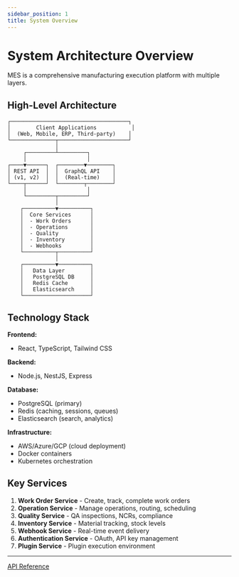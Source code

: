 ```yaml
---
sidebar_position: 1
title: System Overview
---
```


# System Architecture Overview

MES is a comprehensive manufacturing execution platform with multiple layers.

## High-Level Architecture

```
┌─────────────────────────────────────┐
│        Client Applications           │
│  (Web, Mobile, ERP, Third-party)    │
└──────────────┬──────────────────────┘
               │
     ┌─────────┴─────────┐
     │                   │
┌────▼──────┐  ┌────────▼────────┐
│ REST API  │  │  GraphQL API    │
│ (v1, v2)  │  │  (Real-time)    │
└────┬──────┘  └────────┬────────┘
     │                   │
     └─────────┬─────────┘
               │
    ┌──────────▼──────────┐
    │  Core Services      │
    │  - Work Orders      │
    │  - Operations       │
    │  - Quality          │
    │  - Inventory        │
    │  - Webhooks         │
    └──────────┬──────────┘
               │
    ┌──────────▼──────────┐
    │   Data Layer        │
    │   PostgreSQL DB     │
    │   Redis Cache       │
    │   Elasticsearch     │
    └─────────────────────┘
```

## Technology Stack

**Frontend:**
- React, TypeScript, Tailwind CSS

**Backend:**
- Node.js, NestJS, Express

**Database:**
- PostgreSQL (primary)
- Redis (caching, sessions, queues)
- Elasticsearch (search, analytics)

**Infrastructure:**
- AWS/Azure/GCP (cloud deployment)
- Docker containers
- Kubernetes orchestration

## Key Services

1. **Work Order Service** - Create, track, complete work orders
2. **Operation Service** - Manage operations, routing, scheduling
3. **Quality Service** - QA inspections, NCRs, compliance
4. **Inventory Service** - Material tracking, stock levels
5. **Webhook Service** - Real-time event delivery
6. **Authentication Service** - OAuth, API key management
7. **Plugin Service** - Plugin execution environment

---

[API Reference](../api-reference/overview.md)
